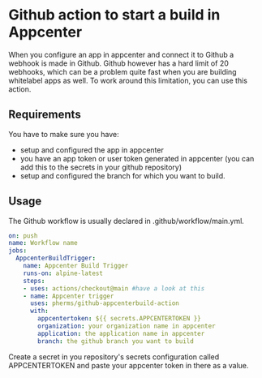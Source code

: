 # Github action to start a build in Appcenter
When you configure an app in appcenter and connect it to Github a webhook is made in Github.
Github however has a hard limit of 20 webhooks, which can be a problem quite fast when you are building whitelabel apps as well.
To work around this limitation, you can use this action.

## Requirements
You have to make sure you have:
- setup and configured the app in appcenter
- you have an app token or user token generated in appcenter (you can add this to the secrets in your github repository)
- setup and configured the branch for which you want to build.

## Usage
The Github workflow is usually declared in .github/workflow/main.yml.

```yaml
on: push
name: Workflow name
jobs:
  AppcenterBuildTrigger:
    name: Appcenter Build Trigger
    runs-on: alpine-latest
    steps:
    - uses: actions/checkout@main #have a look at this
    - name: Appcenter trigger
      uses: pherms/github-appcenterbuild-action
      with:
        appcentertoken: ${{ secrets.APPCENTERTOKEN }}
        organization: your organization name in appcenter
        application: the application name in appcenter
        branch: the github branch you want to build
```
Create a secret in you repository's secrets configuration called APPCENTERTOKEN and paste your appcenter token in there as a value.